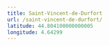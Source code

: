 ```yaml
---
title: Saint-Vincent-de-Durfort
url: /saint-vincent-de-durfort/
latitude: 44.804100000000005
longitude: 4.64299
---
```

